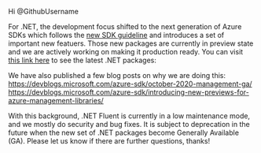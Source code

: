 Hi @GithubUsername

For .NET, the development focus shifted to the next generation of Azure SDKs which follows the [new SDK guideline](https://azure.github.io/azure-sdk/general_introduction.html) and introduces a set of important new featuers. Those new packages are currently in preview state and we are actively working on making it production ready. You can visit [this link here](https://azure.github.io/azure-sdk/releases/latest/mgmt/dotnet.html) to see the latest .NET packages: 

We have also published a few blog posts on why we are doing this:
https://devblogs.microsoft.com/azure-sdk/october-2020-management-ga/
https://devblogs.microsoft.com/azure-sdk/introducing-new-previews-for-azure-management-libraries/

With this background, .NET Fluent is currently in a low maintenance mode, and we mostly do security and bug fixes. It is subject to deprecation in the future when the new set of .NET packages become Generally Available (GA). Please let us know if there are further questions, thanks!
